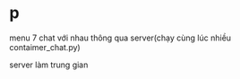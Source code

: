 # p
menu 7 chat với nhau thông qua server(chạy cùng lúc nhiều contaimer_chat.py)

server làm trung gian
